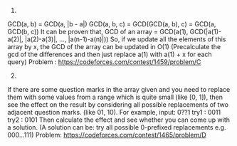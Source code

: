 1.
GCD(a, b) = GCD(a, |b - a|)
GCD(a, b, c) = GCD(GCD(a, b), c) = GCD(a, GCD(b, c))
It can be proven that,
GCD of an array = GCD(a(1), GCD(|a(1)-a(2)|, |a(2)-a(3)|, ..., |a(n-1)-a(n)|))
So, if we update all the elements of this array by x, the GCD of the array can be updated in O(1)
(Precalculate the gcd of the differences and then just replace a(1) with a(1) + x for each query)
Problem : https://codeforces.com/contest/1459/problem/C

2.
If there are some question marks in the array given and you need to replace them with some 
values from a range which is quite small (like [0, 1]), then see the effect on the result by
considering all possible replacements of two adjacent question marks. (like 01, 10). For example,
input: 0??1
try1 : 0011
try2 : 0101
Then calculate the effect and see whether you can come up with a solution. 
(A solution can be: try all possible 0-prefixed replacements e.g. 000...111)
Problem: https://codeforces.com/contest/1465/problem/D

